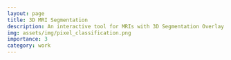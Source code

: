 ```yaml
---
layout: page
title: 3D MRI Segmentation
description: An interactive tool for MRIs with 3D Segmentation Overlay.
img: assets/img/pixel_classification.png
importance: 3
category: work
---
```


<head>
    <meta charset="UTF-8">
    <meta name="viewport" content="width=device-width, initial-scale=1.0">
    <style>
        .info-box {
            border: 2px solid #3498db; /* Border color */
            padding: 20px; /* Padding inside the box */
            border-radius: 10px; /* Rounded corners */
            box-shadow: 0 4px 8px rgba(0, 0, 0, 0.1); /* Box shadow for a subtle lift */
            max-width: 800px; /* Maximum width of the box */
            text-align: center;
        }

        .info-box p {
            margin: 0; /* Remove default margin for better spacing */
        }
    
    table {
      font-family: Arial, sans-serif;
      border-collapse: collapse;
      width: 100%;
    }

    th, td {
      border: 1px solid #dddddd;
      text-align: left;
      padding: 8px;
    }


    </style>
</head>

<div class="info-box">
<h3><b>Background</b></h3>
<p>An AI powered brain segmentation application that segments Gray Matter (GM), White Matter (WM), and Cerebro-Spinal Fluid (CSF) from the Neuro MR exams. The tool provides the users, a way to browse, upload and view patient MRI exams along with various viewer utilities of which semantic segmentation is an in-house developed module. The uploaded MRI exams are stored in a shared file system coupled with an indexed SQL database. There are backend services to aid with data storage, 3D segmentation and viewing the MRIs. All the services are dockerized containers and the overall architecture is platform agnostic.
</p></div>  
<br>
<h3>Functionalities</h3>

The workflows are automated. Once a user uploads a scan, it is validated, processed, stored and indexed. The segmentation module runs on the processed scans and the segmentation masks are stored in a shared file storage so that they can be rendered without any latency. Images can be re-oriented as sagittal/axial/coronal/oblique in the viewer. A detailed architecture is provided below:

 <div class="row justify-content-center">
    <div class="col-sm mt-3 mt-md-0 text-center">
        <div class="img">
            {% include figure.html path="assets/img/arch_final.png" title="example image" class="img-fluid rounded z-depth-1" %}
        </div>
        <div class="caption">
            The figure shows a detailed architecture of the web-based application.
        </div>
    </div>
</div>


<h3>Segmentation</h3>
The segmentation task is formulated as a pixel level classification task with 3 classes namely Gray Matter (GM), White Matter (WM), and Cerebro-Spinal Fluid (CSF). Remaining pixels are labeled as the background class. We solve this problem using a supervised pixel level classification approach utilizing UNet model with a pretrained ResNet50 backbone (encoder). The redundancy in in the input space is reduced by performing meaningful augmentations and training on the subset of the augmented data. A detailed flow of segmentation module is shown below:
 <div class="row justify-content-center">
    <div class="col-sm mt-3 mt-md-0 text-center">
        <div class="img">
            {% include figure.html path="assets/img/model_train.png" title="example image" class="img-fluid rounded z-depth-1" %}
        </div>
        <div class="caption">
            The figure shows a model training and inference details for the segmentation task.
        </div>
    </div>
</div>
<br>
An overall dice score of 0.84 (mean overall all classes) is achieved on 82 unseen real-world 3D MRI scans.


<b>MRI exams and UI design are confidential property of GE and can not be shared publicly.</b>